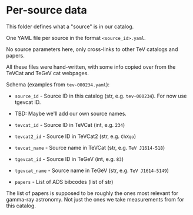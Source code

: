 # Per-source data

This folder defines what a "source" is in our catalog.

One YAML file per source in the format `<source_id>.yaml`.

No source parameters here, only cross-links to other TeV
catalogs and papers.

All these files were hand-written, with some info copied over
from the TeVCat and TeGeV cat webpages.

Schema (examples from `tev-000234.yaml`):

* `source_id` - Source ID in this catalog (str, e.g. `tev-000234`). For now use tgevcat ID.
* TBD: Maybe we'll add our own source names.

* `tevcat_id` - Source ID in TeVCat (int, e.g. `234`)
* `tevcat2_id` - Source ID in TeVCat2 (str, e.g. `ChXqo`)
* `tevcat_name` - Source name in TeVCat (str, e.g. `TeV J1614-518`)

* `tgevcat_id` - Source ID in TeGeV (int, e.g. `83`)
* `tgevcat_name` - Source name in TeGeV (str, e.g. `TeV J1614-5149`)

* `papers` - List of ADS bibcodes (list of str)

The list of papers is supposed to be roughly the ones most relevant
for gamma-ray astronomy. Not just the ones we take measurements from
for this catalog.
